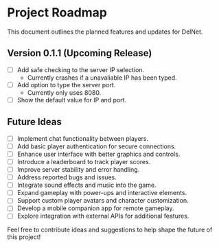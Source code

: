 # Project Roadmap

This document outlines the planned features and updates for DelNet.

## Version 0.1.1 (Upcoming Release)

- [ ] Add safe checking to the server IP selection.
  - Currently crashes if a unavaliable IP has been typed.
- [ ] Add option to type the server port.
  - Currently only uses 8080.
- [ ] Show the default value for IP and port.

## Future Ideas

- [ ] Implement chat functionality between players.
- [ ] Add basic player authentication for secure connections.
- [ ] Enhance user interface with better graphics and controls.
- [ ] Introduce a leaderboard to track player scores.
- [ ] Improve server stability and error handling.
- [ ] Address reported bugs and issues.
- [ ] Integrate sound effects and music into the game.
- [ ] Expand gameplay with power-ups and interactive elements.
- [ ] Support custom player avatars and character customization.
- [ ] Develop a mobile companion app for remote gameplay.
- [ ] Explore integration with external APIs for additional features.

Feel free to contribute ideas and suggestions to help shape the future of this project!
